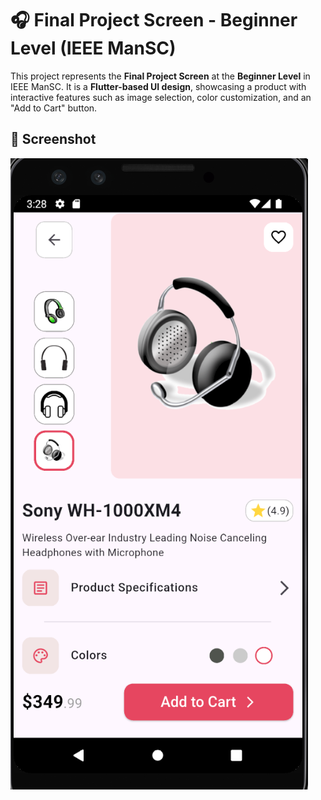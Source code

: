 # 🎧 Final Project Screen - Beginner Level (IEEE ManSC)

This project represents the **Final Project Screen** at the **Beginner Level** in IEEE ManSC. It is a **Flutter-based UI design**, showcasing a product with interactive features such as image selection, color customization, and an "Add to Cart" button.

## 📸 Screenshot
![App Screenshot](assets/images/Final_Project_Screen.PNG)
